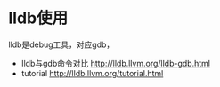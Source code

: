 # lldb使用

lldb是debug工具，对应gdb，

- lldb与gdb命令对比 http://lldb.llvm.org/lldb-gdb.html
- tutorial  http://lldb.llvm.org/tutorial.html
